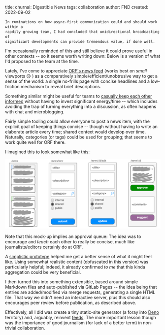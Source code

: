 title: churnal: Digestible News
tags: collaboration
author: FND
created: 2022-09-02

```intro
In ruminations on how async-first communication could and should work within a
rapdily growing team, I had concluded that unidirectional broadcasting of
significant developments can provide tremendous value, if done well.
```

I'm occasionally reminded of this and still believe it could prove useful in
other contexts -- so it seems worth writing down: Below is a version of what I'd
proposed to the team at the time.

Lately, I've come to appreciate [ORF's news feed](https://news.orf.at) (works
best on _small_ viewports 🙃 ) as a comparatively simple/efficient/unobtrusive
way to get a sense of the world: a single no-frills page with concise headlines
and a low-friction mechanism to reveal brief descriptions.

Something similar might be useful for teams to
[casually keep each other informed](https://en.wikipedia.org/wiki/Ambient_awareness)
without having to invest significant energy/time -- which includes avoiding the
trap of turning everything into a discussion, as often happens with chat and
microblogging.

Fairly simple tooling could allow everyone to post a news item, with the
explicit goal of keeping things concise -- though without having to write an
elaborate article every time; shared context would develop over time. Naturally,
categories (or tags) could be used for grouping; that seems to work quite well
for ORF there.

I imagined this to look somewhat like this:

![mock-up illustrating a news stream with categories and CRUD functionality](./churnal.png)

Note that this mock-up implies an approval queue: The idea was to encourage and
_teach_ each other to really be concise, much like journalists/editors certainly
do at ORF.

A [simplistic prototype](./churnal.html) helped me get a better sense of what it
might feel like. Using somewhat realistic content (obfuscated in this version)
was particularly helpful; indeed, it already confirmed _to me_ that this kinda
aggregation could be very beneficial.

I then turned this into something extensible, based around simple Markdown files
and auto-published via GitLab Pages -- the idea being that entries are
added/modified via merge requests, generating a single HTML file. That way we
didn't need an interactive server, plus this should also encourages peer review
before publication, as described above.

Effectively, all I did was create a tiny static-site generator (a foray into
[Deno](https://deno.land) territory) and, arguably, reinvent
[feeds](https://aboutfeeds.com). The more important lesson though was the
importance of good journalism (for lack of a better term) in non-trivial
collaboration.
